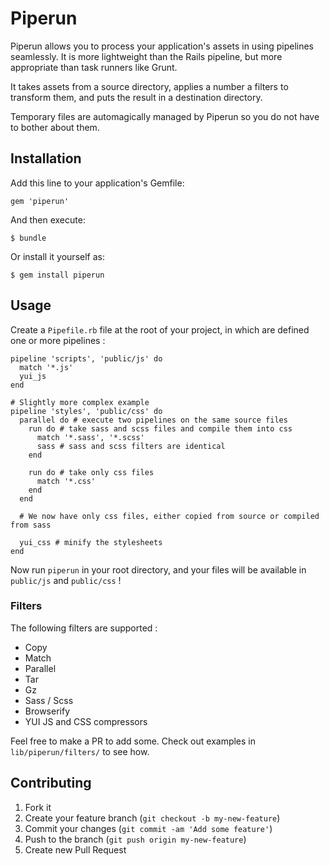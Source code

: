 # Piperun

Piperun allows you to process your application's assets in using pipelines seamlessly.
It is more lightweight than the Rails pipeline, but more appropriate than task runners like Grunt.

It takes assets from a source directory, applies a number a filters to transform them,
and puts the result in a destination directory.

Temporary files are automagically managed by Piperun so you do not have to bother about them.

## Installation

Add this line to your application's Gemfile:

    gem 'piperun'

And then execute:

    $ bundle

Or install it yourself as:

    $ gem install piperun

## Usage

Create a `Pipefile.rb` file at the root of your project, in which are defined one or more pipelines :

    pipeline 'scripts', 'public/js' do
      match '*.js'
      yui_js
    end

    # Slightly more complex example
    pipeline 'styles', 'public/css' do
      parallel do # execute two pipelines on the same source files
        run do # take sass and scss files and compile them into css
          match '*.sass', '*.scss'
          sass # sass and scss filters are identical
        end

        run do # take only css files
          match '*.css'
        end
      end

      # We now have only css files, either copied from source or compiled from sass

      yui_css # minify the stylesheets
    end

Now run `piperun` in your root directory, and your files will be available in `public/js` and `public/css` !

### Filters

The following filters are supported :
- Copy
- Match
- Parallel
- Tar
- Gz
- Sass / Scss
- Browserify
- YUI JS and CSS compressors

Feel free to make a PR to add some. Check out examples in `lib/piperun/filters/` to see how.

## Contributing

1. Fork it
2. Create your feature branch (`git checkout -b my-new-feature`)
3. Commit your changes (`git commit -am 'Add some feature'`)
4. Push to the branch (`git push origin my-new-feature`)
5. Create new Pull Request
